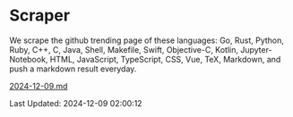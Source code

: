 # Scraper

We scrape the github trending page of these languages: Go, Rust, Python, Ruby, C++, C, Java, Shell, Makefile, Swift, Objective-C, Kotlin, Jupyter-Notebook, HTML, JavaScript, TypeScript, CSS, Vue, TeX, Markdown, and push a markdown result everyday.

[2024-12-09.md](https://github.com/cumthxy/github-trending-backup/blob/master/2024-12-09.md)

Last Updated: 2024-12-09 02:00:12
